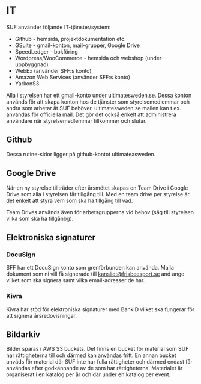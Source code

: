 # IT

SUF använder följande IT-tjänster/system:

* Github - hemsida, projektdokumentation etc.
* GSuite - gmail-konton, mail-grupper, Google Drive
* SpeedLedger - bokföring
* Wordpress/WooCommerce - hemsida och webshop (under uppbyggnad)
* WebEx (använder SFF:s konto)
* Amazon Web Services (använder SFF:s konto)
* YarkonS3

Alla i styrelsen har ett gmail-konto under ultimatesweden.se. Dessa konton används för att skapa konton hos de tjänster som 
styrelsemedlemmar och andra som arbetar åt SUF behöver. ultimatesweden.se mailen kan t.ex. användas för officiella mail. Det gör det också enkelt att administrera användare när styrelsemedlemmar tillkommer och slutar.


## Github

Dessa rutine-sidor ligger på github-kontot ultimateasweden.


## Google Drive

När en ny styrelse tillträder efter årsmötet skapas en Team Drive i Google Drive som alla i styrelsen får tillgång till. Med en team drive per styrelse är det enkelt att styra vem som ska ha tillgång till vad.

Team Drives används även för arbetsgrupperna vid behov (säg till styrelsen vilka som ska ha tillgånbg). 


## Elektroniska signaturer

### DocuSign

SFF har ett DocuSign konto som grenförbunden kan använda. Maila dokument som ni vill få signerade till kansliet@frisbeesport.se and ange vilket som ska signera samt vilka email-adresser de har.


### Kivra

Kivra har stöd för elektroniska signaturer med BankID vilket ska fungerar för att signera årsredovisningar.


## Bildarkiv

Bilder sparas i AWS S3 buckets. Det finns en bucket för material som SUF har rättigheterna till och därmed kan användas fritt. En annan bucket anväds för material där SUF inte har fulla rättigheter och därmed endast får användas efter godkännande av de som har rättigheterna. Materialet är organiserat i en katalog per år och där under en katalog per event.

